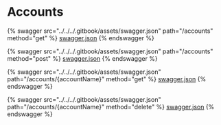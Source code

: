 # Accounts

{% swagger src="../../../.gitbook/assets/swagger.json" path="/accounts" method="get" %}
[swagger.json](../../../.gitbook/assets/swagger.json)
{% endswagger %}

{% swagger src="../../../.gitbook/assets/swagger.json" path="/accounts" method="post" %}
[swagger.json](../../../.gitbook/assets/swagger.json)
{% endswagger %}

{% swagger src="../../../.gitbook/assets/swagger.json" path="/accounts/{accountName}" method="get" %}
[swagger.json](../../../.gitbook/assets/swagger.json)
{% endswagger %}

{% swagger src="../../../.gitbook/assets/swagger.json" path="/accounts/{accountName}" method="delete" %}
[swagger.json](../../../.gitbook/assets/swagger.json)
{% endswagger %}
